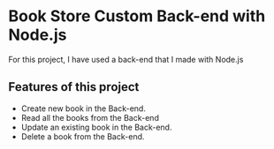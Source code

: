 # Book Store Custom Back-end with Node.js

For this project, I have used a back-end that I made with Node.js

## Features of this project
- Create new book in the Back-end.
- Read all the books from the Back-end
- Update an existing book in the Back-end.
- Delete a book from the Back-end.
